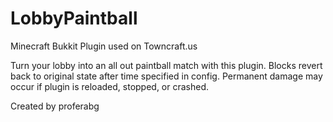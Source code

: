 # LobbyPaintball

Minecraft Bukkit Plugin used on Towncraft.us

Turn your lobby into an all out paintball match with this plugin. Blocks revert back to original state after time specified in config. Permanent damage may occur if plugin is reloaded, stopped, or crashed.

Created by proferabg
